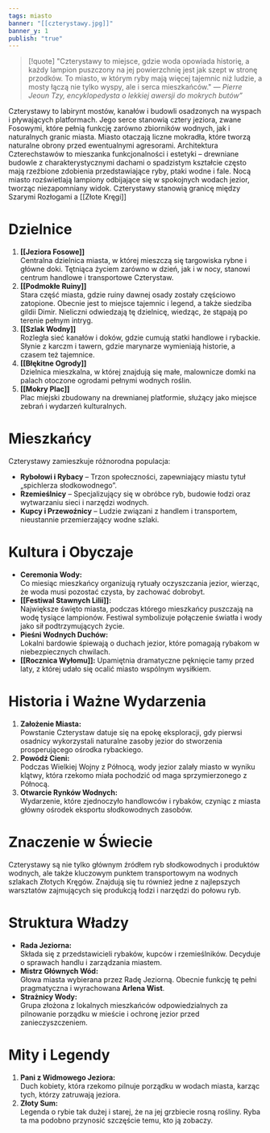 ```yaml
---
tags: miasto
banner: "[[czterystawy.jpg]]"
banner_y: 1
publish: "true"
---
```

>[!quote] "Czterystawy to miejsce, gdzie woda opowiada historię, a każdy lampion puszczony na jej powierzchnię jest jak szept w stronę przodków. To miasto, w którym ryby mają więcej tajemnic niż ludzie, a mosty łączą nie tylko wyspy, ale i serca mieszkańców."
>— _Pierre Jeoun Tzy, encyklopedysta o lekkiej awersji do mokrych butów”_

Czterystawy to labirynt mostów, kanałów i budowli osadzonych na wyspach i pływających platformach. Jego serce stanowią cztery jeziora, zwane Fosowymi, które pełnią funkcję zarówno zbiorników wodnych, jak i naturalnych granic miasta. Miasto otaczają liczne mokradła, które tworzą naturalne obrony przed ewentualnymi agresorami. 
Architektura Czterechstawów to mieszanka funkcjonalności i estetyki – drewniane budowle z charakterystycznymi dachami o spadzistym kształcie często mają rzeźbione zdobienia przedstawiające ryby, ptaki wodne i fale. Nocą miasto rozświetlają lampiony odbijające się w spokojnych wodach jezior, tworząc niezapomniany widok.
Czterystawy stanowią granicę między Szarymi Rozłogami a [[Złote Kręgi]]
# **Dzielnice**
1. **[[Jeziora Fosowe]]**  
    Centralna dzielnica miasta, w której mieszczą się targowiska rybne i główne doki. Tętniąca życiem zarówno w dzień, jak i w nocy, stanowi centrum handlowe i transportowe Czterystaw.
2. **[[Podmokłe Ruiny]]**  
    Stara część miasta, gdzie ruiny dawnej osady zostały częściowo zatopione. Obecnie jest to miejsce tajemnic i legend, a także siedziba gildii Dimir. Nieliczni odwiedzają tę dzielnicę, wiedząc, że stąpają po terenie pełnym intryg.
3. **[[Szlak Wodny]]**  
    Rozległa sieć kanałów i doków, gdzie cumują statki handlowe i rybackie. Słynie z karczm i tawern, gdzie marynarze wymieniają historie, a czasem też tajemnice.
4. **[[Błękitne Ogrody]]**  
    Dzielnica mieszkalna, w której znajdują się małe, malownicze domki na palach otoczone ogrodami pełnymi wodnych roślin.
5. **[[Mokry Plac]]**  
    Plac miejski zbudowany na drewnianej platformie, służący jako miejsce zebrań i wydarzeń kulturalnych.
# **Mieszkańcy**
Czterystawy zamieszkuje różnorodna populacja:
- **Rybołowi i Rybacy** – Trzon społeczności, zapewniający miastu tytuł „spichlerza słodkowodnego”.
- **Rzemieślnicy** – Specjalizujący się w obróbce ryb, budowie łodzi oraz wytwarzaniu sieci i narzędzi wodnych.
- **Kupcy i Przewoźnicy** – Ludzie związani z handlem i transportem, nieustannie przemierzający wodne szlaki.
# **Kultura i Obyczaje**
- **Ceremonia Wody:**  
    Co miesiąc mieszkańcy organizują rytuały oczyszczania jezior, wierząc, że woda musi pozostać czysta, by zachować dobrobyt.
- **[[Festiwal Stawnych Lilii]]:**  
    Największe święto miasta, podczas którego mieszkańcy puszczają na wodę tysiące lampionów. Festiwal symbolizuje połączenie światła i wody jako sił podtrzymujących życie.
- **Pieśni Wodnych Duchów:**  
    Lokalni bardowie śpiewają o duchach jezior, które pomagają rybakom w niebezpiecznych chwilach.
- **[[Rocznica Wyłomu]]:**
	Upamiętnia dramatyczne pęknięcie tamy przed laty, z której udało się ocalić miasto wspólnym wysiłkiem.
# **Historia i Ważne Wydarzenia**
1. **Założenie Miasta:**  
    Powstanie Czterystaw datuje się na epokę eksploracji, gdy pierwsi osadnicy wykorzystali naturalne zasoby jezior do stworzenia prosperującego ośrodka rybackiego.
2. **Powódź Cieni:**  
    Podczas Wielkiej Wojny z Północą, wody jezior zalały miasto w wyniku klątwy, która rzekomo miała pochodzić od maga sprzymierzonego z Północą.
3. **Otwarcie Rynków Wodnych:**  
    Wydarzenie, które zjednoczyło handlowców i rybaków, czyniąc z miasta główny ośrodek eksportu słodkowodnych zasobów.
# **Znaczenie w Świecie**
Czterystawy są nie tylko głównym źródłem ryb słodkowodnych i produktów wodnych, ale także kluczowym punktem transportowym na wodnych szlakach Złotych Kręgów. Znajdują się tu również jedne z najlepszych warsztatów zajmujących się produkcją łodzi i narzędzi do połowu ryb.
# **Struktura Władzy**
- **Rada Jeziorna:**  
    Składa się z przedstawicieli rybaków, kupców i rzemieślników. Decyduje o sprawach handlu i zarządzania miastem.
- **Mistrz Głównych Wód:**  
    Głowa miasta wybierana przez Radę Jeziorną. Obecnie funkcję tę pełni pragmatyczna i wyrachowana **Arlena Wist**.
- **Strażnicy Wody:**  
    Grupa złożona z lokalnych mieszkańców odpowiedzialnych za pilnowanie porządku w mieście i ochronę jezior przed zanieczyszczeniem.
# **Mity i Legendy**
1. **Pani z Widmowego Jeziora:**  
    Duch kobiety, która rzekomo pilnuje porządku w wodach miasta, karząc tych, którzy zatruwają jeziora.
2. **Złoty Sum:**  
    Legenda o rybie tak dużej i starej, że na jej grzbiecie rosną rośliny. Ryba ta ma podobno przynosić szczęście temu, kto ją zobaczy.